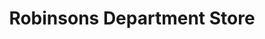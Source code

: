 ---
title: "Robinsons Department Store"
url: /las-pinas/robinsons-department-store/
shop: Warenhaus
---